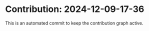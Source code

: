 # Contribution: 2024-12-09-17-36
This is an automated commit to keep the contribution graph active.
